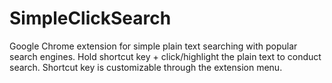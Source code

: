 SimpleClickSearch
=================

Google Chrome extension for simple plain text searching with popular search engines.
Hold shortcut key + click/highlight the plain text to conduct search.
Shortcut key is customizable through the extension menu.

